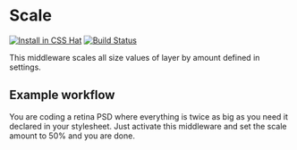 # Scale

[![Install in CSS Hat](http://img.shields.io/badge/install-to%20CSS%20Hat-blue.svg)](http://addons.csshat.com/?install=csshat/middleware-scale) [![Build Status](https://travis-ci.org/csshat/middleware-scale.svg?branch=master)](https://travis-ci.org/csshat/middleware-scale)

This middleware scales all size values of layer by amount defined in settings.

## Example workflow

You are coding a retina PSD where everything is twice as big as you need it declared in your stylesheet. Just activate this middleware and set the scale amount to 50% and you are done.
